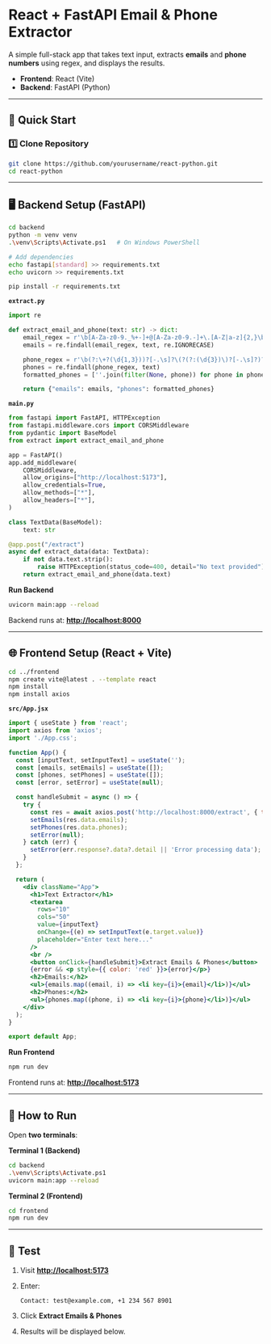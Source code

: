 # React + FastAPI Email & Phone Extractor

A simple full-stack app that takes text input, extracts **emails** and **phone numbers** using regex, and displays the results.

* **Frontend**: React (Vite)
* **Backend**: FastAPI (Python)

---

## 🚀 Quick Start

### 1️⃣ Clone Repository

```bash
git clone https://github.com/yourusername/react-python.git
cd react-python
```

---

## 🖥 Backend Setup (FastAPI)

```bash
cd backend
python -m venv venv
.\venv\Scripts\Activate.ps1   # On Windows PowerShell

# Add dependencies
echo fastapi[standard] >> requirements.txt
echo uvicorn >> requirements.txt

pip install -r requirements.txt
```

**`extract.py`**

```python
import re

def extract_email_and_phone(text: str) -> dict:
    email_regex = r'\b[A-Za-z0-9._%+-]+@[A-Za-z0-9.-]+\.[A-Z|a-z]{2,}\b'
    emails = re.findall(email_regex, text, re.IGNORECASE)

    phone_regex = r'\b(?:\+?(\d{1,3}))?[-.\s]?\(?(?:(\d{3})\)?[-.\s]?)?(\d{3})[-.\s]?(\d{4})\b'
    phones = re.findall(phone_regex, text)
    formatted_phones = [''.join(filter(None, phone)) for phone in phones]

    return {"emails": emails, "phones": formatted_phones}
```

**`main.py`**

```python
from fastapi import FastAPI, HTTPException
from fastapi.middleware.cors import CORSMiddleware
from pydantic import BaseModel
from extract import extract_email_and_phone

app = FastAPI()
app.add_middleware(
    CORSMiddleware,
    allow_origins=["http://localhost:5173"],
    allow_credentials=True,
    allow_methods=["*"],
    allow_headers=["*"],
)

class TextData(BaseModel):
    text: str

@app.post("/extract")
async def extract_data(data: TextData):
    if not data.text.strip():
        raise HTTPException(status_code=400, detail="No text provided")
    return extract_email_and_phone(data.text)
```

**Run Backend**

```bash
uvicorn main:app --reload
```

Backend runs at: **[http://localhost:8000](http://localhost:8000)**

---

## 🌐 Frontend Setup (React + Vite)

```bash
cd ../frontend
npm create vite@latest . --template react
npm install
npm install axios
```

**`src/App.jsx`**

```jsx
import { useState } from 'react';
import axios from 'axios';
import './App.css';

function App() {
  const [inputText, setInputText] = useState('');
  const [emails, setEmails] = useState([]);
  const [phones, setPhones] = useState([]);
  const [error, setError] = useState(null);

  const handleSubmit = async () => {
    try {
      const res = await axios.post('http://localhost:8000/extract', { text: inputText });
      setEmails(res.data.emails);
      setPhones(res.data.phones);
      setError(null);
    } catch (err) {
      setError(err.response?.data?.detail || 'Error processing data');
    }
  };

  return (
    <div className="App">
      <h1>Text Extractor</h1>
      <textarea
        rows="10"
        cols="50"
        value={inputText}
        onChange={(e) => setInputText(e.target.value)}
        placeholder="Enter text here..."
      />
      <br />
      <button onClick={handleSubmit}>Extract Emails & Phones</button>
      {error && <p style={{ color: 'red' }}>{error}</p>}
      <h2>Emails:</h2>
      <ul>{emails.map((email, i) => <li key={i}>{email}</li>)}</ul>
      <h2>Phones:</h2>
      <ul>{phones.map((phone, i) => <li key={i}>{phone}</li>)}</ul>
    </div>
  );
}

export default App;
```

**Run Frontend**

```bash
npm run dev
```

Frontend runs at: **[http://localhost:5173](http://localhost:5173)**

---

## 📌 How to Run

Open **two terminals**:

**Terminal 1 (Backend)**

```bash
cd backend
.\venv\Scripts\Activate.ps1
uvicorn main:app --reload
```

**Terminal 2 (Frontend)**

```bash
cd frontend
npm run dev
```

---

## 🧪 Test

1. Visit **[http://localhost:5173](http://localhost:5173)**
2. Enter:

   ```
   Contact: test@example.com, +1 234 567 8901
   ```
3. Click **Extract Emails & Phones**
4. Results will be displayed below.
